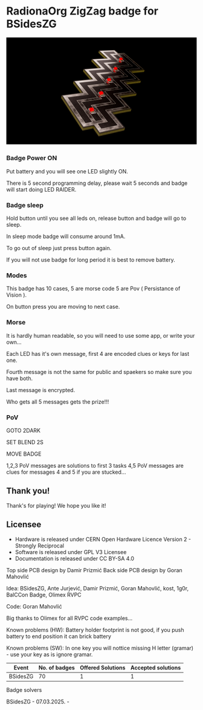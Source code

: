 # RadionaOrg ZigZag badge for BSidesZG

![ZigZag](../DOCUMENTS/ZigZagRender.png)

### Badge Power ON

Put battery and you will see one LED slightly ON.

There is 5 second programming delay, please wait 5 seconds and badge will start doing LED RAIDER.

### Badge sleep

Hold button until you see all leds on, release button and badge will go to sleep.

In sleep mode badge will consume around 1mA.

To go out of sleep just press button again.

If you will not use badge for long period it is best to remove battery.

### Modes

This badge has 10 cases, 5 are morse code 5 are Pov ( Persistance of Vision ).

On button press you are moving to next case.

### Morse 

It is hardly human readable, so you will need to use some app, or write your own...

Each LED has it's own message, first 4 are encoded clues or keys for last one.

Fourth message is not the same for public and spaekers so make sure you have both.

Last message is encrypted.

Who gets all 5 messages gets the prize!!!

### PoV

GOTO 2DARK

SET BLEND 2S

MOVE BADGE

1,2,3 PoV messages are solutions to first 3 tasks
4,5 PoV messages are clues for messages 4 and 5 if you are stucked...

## Thank you!

Thank's for playing! We hope you like it!

## Licensee
* Hardware is released under CERN Open Hardware Licence Version 2 - Strongly Reciprocal
* Software is released under GPL V3 Licensee
* Documentation is released under CC BY-SA 4.0

Top side PCB design by Damir Prizmić
Back side PCB design by Goran Mahovlić

Idea: BSidesZG, Ante Jurjević, Damir Prizmić, Goran Mahovlić, kost, 1g0r, BalCCon Badge, Olimex RVPC

Code:  Goran Mahovlić 

Big thanks to Olimex for all RVPC code examples...

Known problems (HW): Battery holder footprint is not good, if you push battery to end position it can brick battery

Known problems (SW): In one key you will nottice missing H letter (gramar) - use your key as is ignore gramar.



| Event  | No. of badges | Offered Solutions | Accepted solutions |
| ------ | ------------- | ----------------- | ------------------ |
| BSidesZG | 70 | 1 | 1 |

Badge solvers

BSidesZG - 07.03.2025. - 